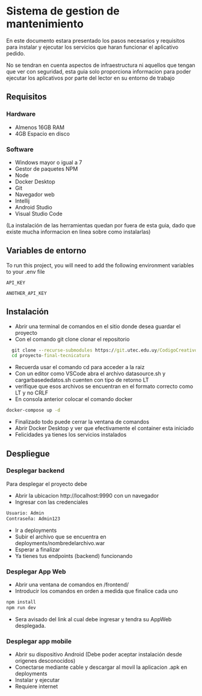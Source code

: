 # Sistema de gestion de mantenimiento

En este documento estara presentado los pasos necesarios y requisitos para instalar y ejecutar los servicios que haran funcionar el aplicativo pedido. 

No se tendran en cuenta aspectos de infraestructura ni aquellos que tengan que ver con seguridad, esta guia solo proporciona informacion para poder ejecutar los aplicativos por parte del lector en su entorno de trabajo


## Requisitos
### Hardware
- Almenos 16GB RAM
- 4GB Espacio en disco 
### Software
- Windows mayor o igual a 7
- Gestor de paquetes NPM
- Node
- Docker Desktop
- Git
- Navegador web
- Intellij
- Android Studio
- Visual Studio Code

(La instalación de las herramientas quedan por fuera de esta guia, dado que existe mucha informacion en linea sobre como instalarlas)

## Variables de entorno

To run this project, you will need to add the following environment variables to your .env file

`API_KEY`

`ANOTHER_API_KEY`


## Instalación

- Abrir una terminal de comandos en el sitio donde desea guardar el proyecto
- Con el comando git clone clonar el repositorio
```cmd
  git clone --recurse-submodules https://git.utec.edu.uy/CodigoCreativo/pft/proyecto-final-tecnicatura.git
  cd proyecto-final-tecnicatura
```
- Recuerda usar el comando cd para acceder a la raiz
- Con un editor como VSCode abra el archivo datasource.sh y cargarbasededatos.sh cuenten con tipo de retorno LT
- verifique que esos archivos se encuentran en el formato correcto como LT y no CRLF 
- En consola anterior colocar el comando docker
```cmd
docker-compose up -d
``` 
- Finalizado todo puede cerrar la ventana de comandos
- Abrir Docker Desktop y ver que efectivamente el container esta iniciado
- Felicidades ya tienes los servicios instalados
## Despliegue

### Desplegar backend
Para desplegar el proyecto debe 
- Abrir la ubicacion http://localhost:9990 con un navegador
- Ingresar con las credenciales
```txt
Usuario: Admin
Contraseña: Admin123
```
- Ir a deployments
- Subir el archivo que se encuentra en deployments/nombredelarchivo.war
- Esperar a finalizar
- Ya tienes tus endpoints (backend) funcionando

### Desplegar App Web
- Abrir una ventana de comandos en /frontend/
- Introducir los comandos en orden a medida que finalice cada uno
```cmd
npm install
npm run dev
```
- Sera avisado del link al cual debe ingresar y tendra su AppWeb desplegada.

### Desplegar app mobile
- Abrir su dispositivo Android (Debe poder aceptar instalación desde origenes desconocidos)
- Conectarse mediante cable y descargar al movil la aplicacion .apk en deployments
- Instalar y ejecutar
- Requiere internet
